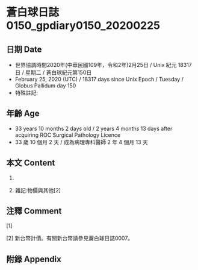 [_metadata_:encoding]: - "utf-8"
[_metadata_:fileformat]: - "markdown"
[_metadata_:MIME_type]: - "text/plain"
[_metadata_:markdown_version]: - "commonmark version 0.29"
[_metadata_:markdown_spec]: - "https://spec.commonmark.org/0.29/"

# 蒼白球日誌0150_gpdiary0150_20200225 #

## 日期 Date ##

* 世界協調時間2020年(中華民國109年，令和2年)2月25日 / Unix 紀元 18317 日 / 星期二 / 蒼白球紀元第150日
* February 25, 2020 (UTC) / 18317 days since Unix Epoch / Tuesday / Globus Pallidum day 150
* 特殊註記:

## 年齡 Age ##

* 33 years 10 months 2 days old / 2 years 4 months 13 days after acquiring ROC Surgical Pathology Licence
* 33 歲 10 個月 2 天 / 成為病理專科醫師 2 年 4 個月 13 天

## 本文 Content ##

1. 

    
2. 雜記:物價與其他[2]

    

## 注釋 Comment ##

[1] 


[2] 新台幣計價。有關新台幣請參見蒼白球日誌0007。



## 附錄 Appendix ##

